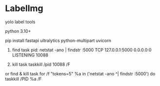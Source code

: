 # LabelImg
yolo label tools

python 3.10+

pip install fastapi ultralytics python-multipart uvicorn

1. find task pid:
netstat -ano | findstr :5000
TCP    127.0.0.1:5000         0.0.0.0:0              LISTENING       10088

2. kill task
taskkill /pid 10088 /F

or find & kill task
for /f "tokens=5" %a in ('netstat -ano ^| findstr :5000') do taskkill /PID %a /F